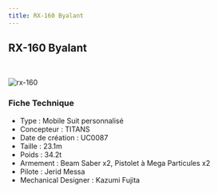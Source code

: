 ```yaml
---
title: RX-160 Byalant
---
```


RX-160 Byalant
--------------


 


![rx-160](/images/stories/saga/zetagundam/mechas/titans/rx-160.png)


### Fiche Technique


- Type : Mobile Suit personnalisé  
- Concepteur : TITANS  
- Date de création : UC0087  
- Taille : 23.1m  
- Poids : 34.2t  
- Armement : Beam Saber x2, Pistolet à Mega Particules x2  
- Pilote : Jerid Messa  
- Mechanical Designer : Kazumi Fujita

